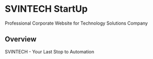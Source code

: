 # SVINTECH StartUp

Professional Corporate Website for Technology Solutions Company

## Overview
SVINTECH - Your Last Stop to Automation